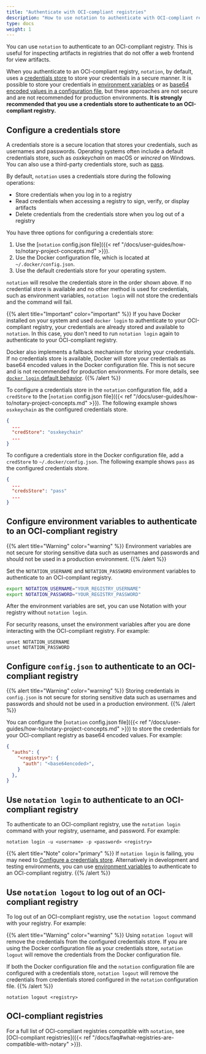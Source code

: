 ```yaml
---
title: "Authenticate with OCI-compliant registries"
description: "How to use notation to authenticate with OCI-compliant registries"
type: docs
weight: 1
---
```


You can use `notation` to authenticate to an OCI-compliant registry. This is useful for inspecting artifacts in registries that do not offer a web frontend for view artifacts.

When you authenticate to an OCI-compliant registry, `notation`, by default, uses a [credentials store](#configure-a-credentials-store) to store your credentials in a secure manner. It is possible to store your credentials in [environment variables](#configure-environment-variables-to-authenticate-to-an-oci-compliant-registry) or as [base64 encoded values in a configuration file](#configure-configjson-to-authenticate-to-an-oci-compliant-registry), but these approaches are not secure and are not recommended for production environments. **It is strongly recommended that you use a credentials store to authenticate to an OCI-compliant registry.**

## Configure a credentials store

A credentials store is a secure location that stores your credentials, such as usernames and passwords. Operating systems often include a default credentials store, such as *osxkeychain* on macOS or *wincred* on Windows. You can also use a third-party credentials store, such as [pass](https://www.passwordstore.org/).

By default, `notation` uses a credentials store during the following operations:
- Store credentials when you log in to a registry
- Read credentials when accessing a registry to sign, verify, or display artifacts
- Delete credentials from the credentials store when you log out of a registry
 
You have three options for configuring a credentials store:
1. Use the [`notation` config.json file]({{< ref "/docs/user-guides/how-to/notary-project-concepts.md" >}}).
1. Use the Docker configuration file, which is located at `~/.docker/config.json`.
1. Use the default credentials store for your operating system.

`notation` will resolve the credentials store in the order shown above. If no credential store is available and no other method is used for credentials, such as environment variables, `notation login` will not store the credentials and the command will fail.

{{% alert title="Important" color="important" %}}
If you have Docker installed on your system and used `docker login` to authenticate to your OCI-compliant registry, your credentials are already stored and available to `notation`. In this case, you don't need to run `notation login` again to authenticate to your OCI-compliant registry.

Docker also implements a fallback mechanism for storing your credentials. If no credentials store is available, Docker will store your credentials as base64 encoded values in the Docker configuration file. This is not secure and is not recommended for production environments. For more details, see [`docker login` default behavior](https://docs.docker.com/engine/reference/commandline/login/#default-behavior).
{{% /alert %}}

To configure a credentials store in the `notation` configuration file, add a `credStore` to the [`notation` config.json file]({{< ref "/docs/user-guides/how-to/notary-project-concepts.md" >}}). The following example shows `osxkeychain` as the configured credentials store.

```json
{
  ...
  "credStore": "osxkeychain"
  ...
}
```

To configure a credentials store in the Docker configuration file, add a `credStore` to `~/.docker/config.json`. The following example shows `pass` as the configured credentials store.

```json
{
  ...
  "credsStore": "pass"
  ...
}
```

## Configure environment variables to authenticate to an OCI-compliant registry

{{% alert title="Warning" color="warning" %}}
Environment variables are not secure for storing sensitive data such as usernames and passwords and should not be used in a production environment.
{{% /alert %}}

Set the `NOTATION_USERNAME` and `NOTATION_PASSWORD` environment variables to authenticate to an OCI-compliant registry.

```bash
export NOTATION_USERNAME="YOUR_REGISTRY_USERNAME"
export NOTATION_PASSWORD="YOUR_REGISTRY_PASSWORD"
```

After the environment variables are set, you can use Notation with your registry without `notation login`.

For security reasons, unset the environment variables after you are done interacting with the OCI-compliant registry. For example:

```console
unset NOTATION_USERNAME
unset NOTATION_PASSWORD
```

## Configure `config.json` to authenticate to an OCI-compliant registry

{{% alert title="Warning" color="warning" %}}
Storing credentials in `config.json` is not secure for storing sensitive data such as usernames and passwords and should not be used in a production environment.
{{% /alert %}}

You can configure the [`notation` config.json file]({{< ref "/docs/user-guides/how-to/notary-project-concepts.md" >}}) to store the credentials for your OCI-compliant registry as base64 encoded values. For example:

```json
{
  "auths": {
    "<registry>": {
      "auth": "<base64encoded>",
    }
  },
}
```

## Use `notation login` to authenticate to an OCI-compliant registry

To authenticate to an OCI-compliant registry, use the `notation login` command with your registry, username, and password. For example:

```console
notation login -u <username> -p <password> <registry>
```

{{% alert title="Note" color="primary" %}}
If `notation login` is failing, you may need to [Configure a credentials store](#configure-a-credentials-store). Alternatively in development and testing environments, you can use [environment variables](#configure-environment-variables-to-authenticate-to-an-oci-compliant-registry) to authenticate to an OCI-compliant registry.
{{% /alert %}}

## Use `notation logout` to log out of an OCI-compliant registry

To log out of an OCI-compliant registry, use the `notation logout` command with your registry. For example:

{{% alert title="Warning" color="warning" %}}
Using `notation logout` will remove the credentials from the configured credentials store. If you are using the Docker configuration file as your credentials store, `notation logout` will remove the credentials from the Docker configuration file.

If both the Docker configuration file and the `notation` configuration file are configured with a credentials store, `notation logout` will remove the credentials from credentials stored configured in the `notation` configuration file.
{{% /alert %}}

```console
notation logout <registry>
```

## OCI-compliant registries

For a full list of OCI-compliant registries compatible with `notation`, see [OCI-compliant registries]({{< ref "/docs/faq#what-registries-are-compatible-with-notary" >}}).